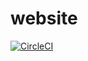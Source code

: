 # website

[![CircleCI](https://circleci.com/gh/Gigi42Org/website.svg?style=shield)](https://circleci.com/gh/Gigi42Org/website)
